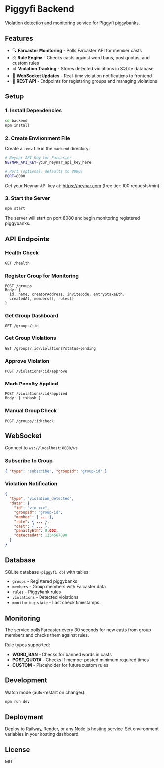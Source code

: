 # Piggyfi Backend

Violation detection and monitoring service for Piggyfi piggybanks.

## Features

- 🔍 **Farcaster Monitoring** - Polls Farcaster API for member casts
- ⚖️ **Rule Engine** - Checks casts against word bans, post quotas, and custom rules
- 📊 **Violation Tracking** - Stores detected violations in SQLite database
- 📡 **WebSocket Updates** - Real-time violation notifications to frontend
- 🚀 **REST API** - Endpoints for registering groups and managing violations

## Setup

### 1. Install Dependencies

```bash
cd backend
npm install
```

### 2. Create Environment File

Create a `.env` file in the `backend` directory:

```bash
# Neynar API Key for Farcaster
NEYNAR_API_KEY=your_neynar_api_key_here

# Port (optional, defaults to 8080)
PORT=8080
```

Get your Neynar API key at: https://neynar.com (free tier: 100 requests/min)

### 3. Start the Server

```bash
npm start
```

The server will start on port 8080 and begin monitoring registered piggybanks.

## API Endpoints

### Health Check
```
GET /health
```

### Register Group for Monitoring
```
POST /groups
Body: {
  id, name, creatorAddress, inviteCode, entryStakeEth, 
  createdAt, members[], rules[]
}
```

### Get Group Dashboard
```
GET /groups/:id
```

### Get Group Violations
```
GET /groups/:id/violations?status=pending
```

### Approve Violation
```
POST /violations/:id/approve
```

### Mark Penalty Applied
```
POST /violations/:id/applied
Body: { txHash }
```

### Manual Group Check
```
POST /groups/:id/check
```

## WebSocket

Connect to `ws://localhost:8080/ws`

### Subscribe to Group
```json
{ "type": "subscribe", "groupId": "group-id" }
```

### Violation Notification
```json
{
  "type": "violation_detected",
  "data": {
    "id": "vio-xxx",
    "groupId": "group-id",
    "member": { ... },
    "rule": { ... },
    "cast": { ... },
    "penaltyEth": 0.002,
    "detectedAt": 1234567890
  }
}
```

## Database

SQLite database (`piggyfi.db`) with tables:
- `groups` - Registered piggybanks
- `members` - Group members with Farcaster data
- `rules` - Piggybank rules
- `violations` - Detected violations
- `monitoring_state` - Last check timestamps

## Monitoring

The service polls Farcaster every 30 seconds for new casts from group members and checks them against rules.

Rule types supported:
- **WORD_BAN** - Checks for banned words in casts
- **POST_QUOTA** - Checks if member posted minimum required times
- **CUSTOM** - Placeholder for future custom rules

## Development

Watch mode (auto-restart on changes):
```bash
npm run dev
```

## Deployment

Deploy to Railway, Render, or any Node.js hosting service. Set environment variables in your hosting dashboard.

## License

MIT

